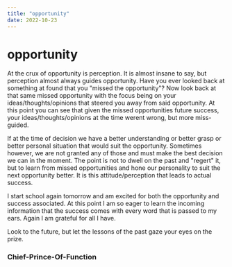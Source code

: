 ```yaml
---
title: "opportunity"
date: 2022-10-23
---
```


# opportunity

At the crux of opportunity is perception. It is almost insane to say, but perception almost always guides opportunity. Have you ever looked back at something at found that you "missed the opportunity"? Now look back at that same missed opportunity with the focus being on your ideas/thoughts/opinions that steered you away from said opportunity. At this point you can see that given the missed opportunities future success, your ideas/thoughts/opinions at the time werent wrong, but more miss-guided. <br>

If at the time of decision we have a better understanding or better grasp or better personal situation that would suit the opportunity. Sometimes however, we are not granted any of those and must make the best decision we can in the moment. The point is not to dwell on the past and "regert" it, but to learn from missed opportunities and hone our personality to suit the next opportunity better. It is this attitude/perception that leads to actual success. <br>

I start school again tomorrow and am excited for both the opportunity and success associated. At this point I am so eager to learn the incoming information that the success comes with every word that is passed to my ears. Again I am grateful for all I have. <br>

Look to the future, but let the lessons of the past gaze your eyes on the prize. <br>

### Chief-Prince-Of-Function
